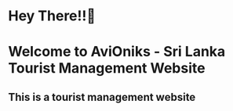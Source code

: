 <h1>Hey There!!🌝</h1>
<h1>Welcome to AviOniks - Sri Lanka Tourist Management Website</h1>
<h2>This is a tourist management website</h2>

